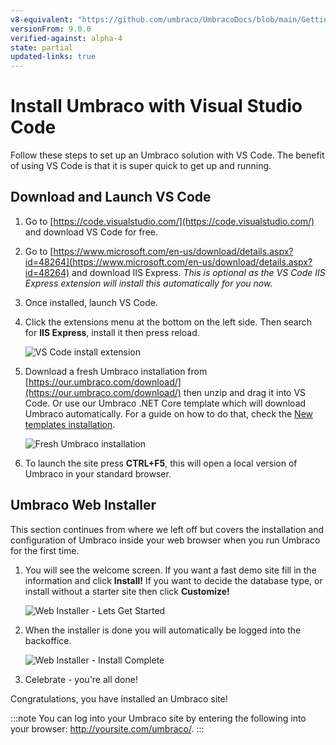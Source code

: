 ```yaml
---
v8-equivalent: "https://github.com/umbraco/UmbracoDocs/blob/main/Getting-Started/Setup/Install/install-umbraco-with-vs-code.md"
versionFrom: 9.0.0
verified-against: alpha-4
state: partial
updated-links: true
---
```


# Install Umbraco with Visual Studio Code

Follow these steps to set up an Umbraco solution with VS Code. The benefit of using VS Code is that it is super quick to get up and running.

## Download and Launch VS Code

1. Go to [https://code.visualstudio.com/](https://code.visualstudio.com/) and download VS Code for free.

1. Go to [https://www.microsoft.com/en-us/download/details.aspx?id=48264](https://www.microsoft.com/en-us/download/details.aspx?id=48264) and download IIS Express. *This is optional as the VS Code IIS Express extension will install this automatically for you now.*

1. Once installed, launch VS Code.

1. Click the extensions menu at the bottom on the left side. Then search for **IIS Express**, install it then press reload.

    ![VS Code install extension](images/VsCode/1.png)

1. Download a fresh Umbraco installation from [https://our.umbraco.com/download/](https://our.umbraco.com/download/) then unzip and drag it into VS Code. Or use our Umbraco .NET Core template which will download Umbraco automatically. For a guide on how to do that, check the [New templates installation](install-umbraco-with-templates.md).

    ![Fresh Umbraco installation](images/VsCode/2.png)

1. To launch the site press **CTRL+F5**, this will open a local version of Umbraco in your standard browser.

## Umbraco Web Installer

This section continues from where we left off but covers the installation and configuration of Umbraco inside your web browser when you run Umbraco for the first time.

1. You will see the welcome screen. If you want a fast demo site fill in the information and click **Install!** If you want to decide the database type, or install without a starter site then click **Customize!**

    ![Web Installer - Lets Get Started](images/VsCode/installer-v9.png)

1. When the installer is done you will automatically be logged into the backoffice.

    ![Web Installer - Install Complete](images/VsCode/dashboard-v8.png)

1. Celebrate - you're all done!

Congratulations, you have installed an Umbraco site!

:::note
You can log into your Umbraco site by entering the following into your browser: http://yoursite.com/umbraco/.
:::
